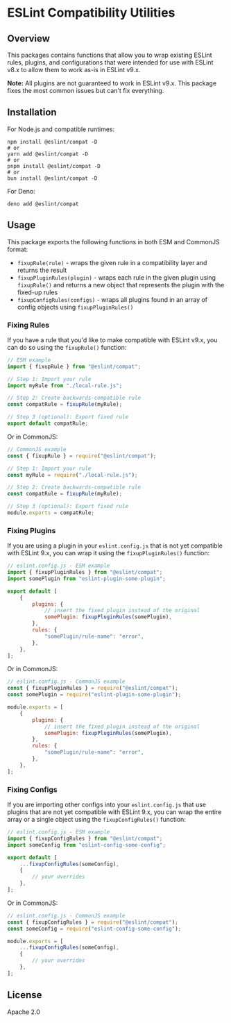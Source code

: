 # ESLint Compatibility Utilities

## Overview

This packages contains functions that allow you to wrap existing ESLint rules, plugins, and configurations that were intended for use with ESLint v8.x to allow them to work as-is in ESLint v9.x.

**Note:** All plugins are not guaranteed to work in ESLint v9.x. This package fixes the most common issues but can't fix everything.

## Installation

For Node.js and compatible runtimes:

```shell
npm install @eslint/compat -D
# or
yarn add @eslint/compat -D
# or
pnpm install @eslint/compat -D
# or
bun install @eslint/compat -D
```

For Deno:

```shell
deno add @eslint/compat
```

## Usage

This package exports the following functions in both ESM and CommonJS format:

-   `fixupRule(rule)` - wraps the given rule in a compatibility layer and returns the result
-   `fixupPluginRules(plugin)` - wraps each rule in the given plugin using `fixupRule()` and returns a new object that represents the plugin with the fixed-up rules
-   `fixupConfigRules(configs)` - wraps all plugins found in an array of config objects using `fixupPluginRules()`

### Fixing Rules

If you have a rule that you'd like to make compatible with ESLint v9.x, you can do so using the `fixupRule()` function:

```js
// ESM example
import { fixupRule } from "@eslint/compat";

// Step 1: Import your rule
import myRule from "./local-rule.js";

// Step 2: Create backwards-compatible rule
const compatRule = fixupRule(myRule);

// Step 3 (optional): Export fixed rule
export default compatRule;
```

Or in CommonJS:

```js
// CommonJS example
const { fixupRule } = require("@eslint/compat");

// Step 1: Import your rule
const myRule = require("./local-rule.js");

// Step 2: Create backwards-compatible rule
const compatRule = fixupRule(myRule);

// Step 3 (optional): Export fixed rule
module.exports = compatRule;
```

### Fixing Plugins

If you are using a plugin in your `eslint.config.js` that is not yet compatible with ESLint 9.x, you can wrap it using the `fixupPluginRules()` function:

```js
// eslint.config.js - ESM example
import { fixupPluginRules } from "@eslint/compat";
import somePlugin from "eslint-plugin-some-plugin";

export default [
	{
		plugins: {
			// insert the fixed plugin instead of the original
			somePlugin: fixupPluginRules(somePlugin),
		},
		rules: {
			"somePlugin/rule-name": "error",
		},
	},
];
```

Or in CommonJS:

```js
// eslint.config.js - CommonJS example
const { fixupPluginRules } = require("@eslint/compat");
const somePlugin = require("eslint-plugin-some-plugin");

module.exports = [
	{
		plugins: {
			// insert the fixed plugin instead of the original
			somePlugin: fixupPluginRules(somePlugin),
		},
		rules: {
			"somePlugin/rule-name": "error",
		},
	},
];
```

### Fixing Configs

If you are importing other configs into your `eslint.config.js` that use plugins that are not yet compatible with ESLint 9.x, you can wrap the entire array or a single object using the `fixupConfigRules()` function:

```js
// eslint.config.js - ESM example
import { fixupConfigRules } from "@eslint/compat";
import someConfig from "eslint-config-some-config";

export default [
	...fixupConfigRules(someConfig),
	{
		// your overrides
	},
];
```

Or in CommonJS:

```js
// eslint.config.js - CommonJS example
const { fixupConfigRules } = require("@eslint/compat");
const someConfig = require("eslint-config-some-config");

module.exports = [
	...fixupConfigRules(someConfig),
	{
		// your overrides
	},
];
```

## License

Apache 2.0
